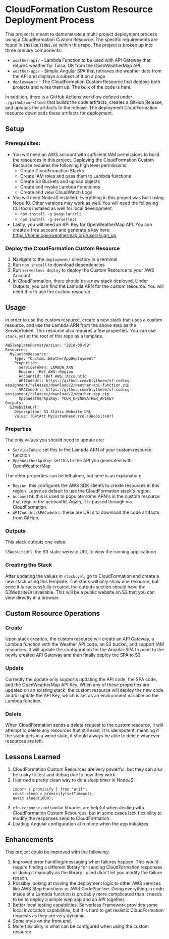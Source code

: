 # CloudFormation Custom Resource Deployment Process

This project is meant to demonstrate a multi-project deployment process using a CloudFormation Custom Resource. The specific requirements are found in `INSTRUCTIONS.md` within this repo. The project is broken up into three primary components:

- `weather-api/` - Lambda Function to be used with API Gateway that returns weather for Tulsa, OK from the OpenWeatherMap API
- `weather-app/` - Simple Angular SPA that retrieves the weather data from the API and displays a subset of it on a page
- `deployment/` - The CloudFormation Custom Resource that deploys both projects and wires them up. The bulk of the code is here.

In addition, there is a GitHub Actions workflow defined under `./github/workflows` that builds the code artifacts, creates a GitHub Release, and uploads the artifacts to the release. The deployment CloudFormation resource downloads these artifacts for deployment.

## Setup

### Prerequisites:

- You will need an AWS account with sufficient IAM permissions to build the resources in this project. Deploying the CloudFormation Custom Resource requires the following high level permissions:
  - Create CloudFormation Stacks
  - Create IAM roles and pass them to Lambda functions
  - Create S3 Buckets and upload objects
  - Create and invoke Lambda Functionos
  - Create and view CloudWatch Logs
- You will need NodeJS installed. Everything in this project was built using Node 10. Other versions may work as well. You will need the following CLI tools installed as well for local development.
  - `npm install -g @angular/cli`
  - `npm install -g serverless`
- Lastly, you will need an API Key for OpenWeatherMap API. You can create a free account and generate a key here: https://home.openweathermap.org/users/sign_up

### Deploy the CloudFormation Custom Resource

1. Navigate to the `deployment/` directory in a terminal
2. Run `npm install` to download dependencies
3. Run `serverless deploy` to deploy the Custom Resource to your AWS Account
4. In CloudFormation, there should be a new stack deployed. Under Outputs, you can find the Lambda ARN for the custom resource. You will need this to use the custom resource.

## Usage

In order to use the custom resource, create a new stack that uses a custom resource, and use the Lambda ARN from the above step as the ServiceToken. This resource also requires a few properties. You can use `stack.yml` at the root of this repo as a template.

```
AWSTemplateFormatVersion: "2010-09-09"
Resources:
  MyCustomResource:
    Type: "Custom::WeatherAppDeployment"
    Properties:
      ServiceToken: LAMBDA_ARN
      Region: !Ref AWS::Region
      AccountId: !Ref AWS::AccountId
      APICodeUrl: https://github.com/blytheaw/vf-coding-assignment/releases/download/2/weather-api-function.zip
      SPACodeUrl: https://github.com/blytheaw/vf-coding-assignment/releases/download/2/weather-app.zip
      OpenWeatherApiKey: YOUR_OPENWEATHER_APIKEY
Outputs:
  S3WebsiteUrl:
    Description: S3 Static Website URL
    Value: !GetAtt MyCustomResource.s3WebsiteUrl
```

### Properties

The only values you should need to update are:

- `ServiceToken`: set this to the Lambda ARN of your custom resource function
- `OpenWeatherApiKey`: set this to the API you generated with OpenWeatherMap

The other properties can be left alone, but here is an explanation:

- `Region`: this configures the AWS SDK clients to create resources in this region. Leave as default to use the CloudFormation stack's region.
- `AccountId`: this is used to populate some ARN's in the custom resource that require the accountId. Again, it is passed through via CloudFormation.
- `APICodeUrl/SPACodeUrl`: these are URLs to download the code artifacts from GitHub.

### Outputs

This stack outputs one value:

`S3WebsiteUrl`: the S3 static website URL to view the running applicatioon

### Creating the Stack

After updating the values in `stack.yml`, go to CloudFormation and create a new stack using this template. The stack will only show one resource, but once it is successfully created, the outputs section should have the S3WebsiteUrl available. This will be a public website on S3 that you can view directly in a browser.

## Custom Resource Operations

### Create

Upon stack creation, the custom resource will create an API Gateway, a Lambda function with the Weather API code, an S3 bucket, and support IAM resources. It will update the configuration for the Angular SPA to point to the newly created API Gateway and then finally deploy the SPA to S3.

### Update

Currently the update only supports updating the API code, the SPA code, and the OpenWeatherMap API Key. When any of these properties are updated on an existing stack, the custom resource will deploy the new code and/or update the API Key, which is set as an environment variable on the Lambda function.

### Delete

When CloudFormation sends a delete request to the custom resource, it will attempt to delete any resources that still exist. It is idempotent, meaning if the stack gets in a weird state, it should always be able to delete whatever resources are left.

## Lessons Learned

1. CloudFormation Custom Resources are very powerful, but they can also be tricky to test and debug due to how they work.
2. I learned a pretty clean way to do a sleep timer in NodeJS:
   ```
   import { promisify } from "util";
   const sleep = promisify(setTimeout);
   await sleep(1000);
   ```
3. `cfn-response` and similar libraries are helpful when dealing with CloudFormation Custom Resources, but in some cases lack flexibility to modify the responses send to CloudFormation.
4. Loading Angular configuration at runtime when the app initializes.

## Enhancements

This project could be improved with the following:

1. Improved error handling/messaging when failures happen. This would require finding a different library for sending CloudFormation responses or doing it manually as the library I used didn't let you modify the failure reason.
2. Possibly looking at moving the deployment logic to other AWS services like AWS Step Functions or AWS CodePipeline. Doing everything in code inside of a Lambda function is probably more complicated than it needs to be to deploy a simple wep app and an API together.
3. Better local testing capabilities. Serverless Framework provides some local invocation capabilities, but it is hard to get realistic CloudFormation requests as they are very dynamic.
4. Some style on the front end.
5. More flexibility in what can be configured when using the custom resource.
